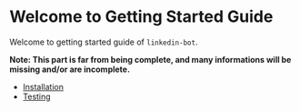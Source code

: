 # Welcome to Getting Started Guide

Welcome to getting started guide of `linkedin-bot`.

**Note: This part is far from being complete, and many informations will be missing and/or are incomplete.**

- [Installation][_installation]
- [Testing][_testing]

<!-- Definitions -->

[_installation]: https://github.com/JoshiAyush/linkedin-bot/blob/master/docs/getting-started/installation.md
[_testing]: https://github.com/JoshiAyush/linkedin-bot/blob/master/docs/getting-started/testing.md